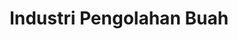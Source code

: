 ---
id: 28
title : Industri Pengolahan Buah
linkurl: https://kutt.it/rBloTC
fitur: aspekpajak
category: aspekpajak
createdTime : 31/07/2019
modifiedTime : 26/12/2019
topik: Pohon Industri
---